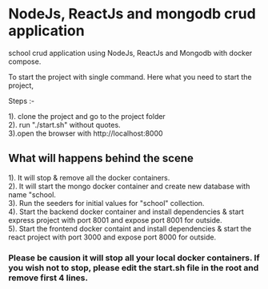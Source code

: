 # NodeJs, ReactJs and mongodb crud application

school crud application using NodeJs, ReactJs and Mongodb with docker compose.

To start the project with single command. Here what you need to start the project,

Steps :- 

1). clone the project and go to the project folder <br>
2). run "./start.sh" without quotes.<br>
3).open the browser with http://localhost:8000<br>

## What will happens behind the scene
1). It will stop & remove all the docker containers.<br>
2). It will start the mongo docker container and create new database with name "school.<br>
3). Run the seeders for initial values for "school" collection.<br>
4). Start the backend docker container and install dependencies & start express project with port 8001 and expose port 8001 for outside.<br>
5). Start the frontend docker containt and install dependencies & start the react project with port 3000 and expose port 8000 for outside.<br>

### Please be causion it will stop all your local docker containers. If you wish not to stop, please edit the start.sh file in the root and remove first 4 lines.
